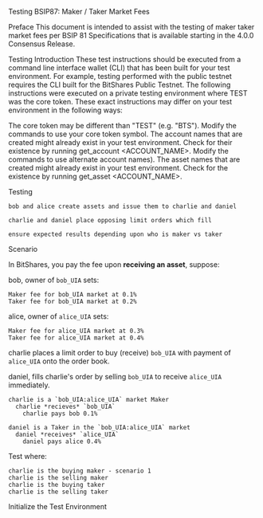 Testing BSIP87: Maker / Taker Market Fees

Preface
This document is intended to assist with the testing of maker taker market fees per BSIP 81 Specifications that is available starting in the 4.0.0 Consensus Release.

Testing Introduction
These test instructions should be executed from a command line interface wallet (CLI) that has been built for your test environment. For example, testing performed with the public testnet requires the CLI built for the BitShares Public Testnet. The following instructions were executed on a private testing environment where TEST was the core token. These exact instructions may differ on your test environment in the following ways:

The core token may be different than "TEST" (e.g. "BTS"). Modify the commands to use your core token symbol.
The account names that are created might already exist in your test environment. Check for their existence by running get_account <ACCOUNT_NAME>. Modify the commands to use alternate account names).
The asset names that are created might already exist in your test environment. Check for the existence by running get_asset <ACCOUNT_NAME>.

Testing

    bob and alice create assets and issue them to charlie and daniel

    charlie and daniel place opposing limit orders which fill

    ensure expected results depending upon who is maker vs taker
    
Scenario

In BitShares, you pay the fee upon **receiving an asset**, suppose:

bob, owner of `bob_UIA` sets:

    Maker fee for bob_UIA market at 0.1%
    Taker fee for bob_UIA market at 0.2%

alice, owner of `alice_UIA` sets:

    Maker fee for alice_UIA market at 0.3%
    Taker fee for alice_UIA market at 0.4%

charlie places a limit order to buy (receive) `bob_UIA` with payment of `alice_UIA` onto the order book.

daniel, fills charlie's order by selling `bob_UIA` to receive `alice_UIA` immediately.

    charlie is a `bob_UIA:alice_UIA` market Maker
      charlie *recieves* `bob_UIA`
	    charlie pays bob 0.1%

    daniel is a Taker in the `bob_UIA:alice_UIA` market
      daniel *receives* `alice_UIA`
	    daniel pays alice 0.4% 
	    
Test where:

    charlie is the buying maker - scenario 1
    charlie is the selling maker
    charlie is the buying taker
    charlie is the selling taker

Initialize the Test Environment

